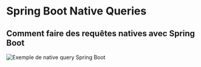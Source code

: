 # Spring Boot Native Queries

## Comment faire des requêtes natives avec Spring Boot

![Exemple de native query Spring Boot](../images/spring-boot-native-queries/spring_boot_native_queries_01.jpg)
